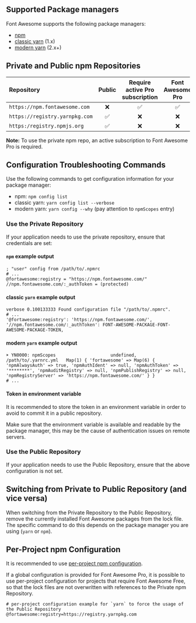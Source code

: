 ## Supported Package managers

Font Awesome supports the following package managers:

- [npm](https://www.npmjs.com/)
- [classic yarn](https://classic.yarnpkg.com/lang/en/) (1.x)
- [modern yarn](https://yarnpkg.com/) (2.x+)

## Private and Public npm Repositories

|Repository|Public|Require active Pro subscription|Font Awesome Pro|Font Awesome Free|
|:-|:-:|:-:|:-:|:-:|
|`https://npm.fontawesome.com` | :x: | :white_check_mark: | :white_check_mark: | :white_check_mark:
|`https://registry.yarnpkg.com` | :white_check_mark: | :x: | :x: | :white_check_mark:
|`https:/registry.npmjs.org` | :white_check_mark: | :x: | :x: | :white_check_mark:

**Note:** To use the private npm repo, an active subscription to Font Awesome Pro is required.

## Configuration Troubleshooting Commands

Use the following commands to get configuration information for your package manager:

- npm: `npm config list`
- classic yarn: `yarn config list --verbose`
- modern yarn: `yarn config --why` (pay attention to `npmScopes` entry)

### Use the Private Repository

If your application needs to use the private repository, ensure that credentials are set:

#### `npm` example output
```
; "user" config from /path/to/.npmrc
# ...
@fortawesome:registry = "https://npm.fontawesome.com/" 
//npm.fontawesome.com/:_authToken = (protected) 
```

#### classic `yarn` example output
```
verbose 0.100133333 Found configuration file "/path/to/.npmrc".
# ...
'@fortawesome:registry': 'https://npm.fontawesome.com/',
'//npm.fontawesome.com/:_authToken': FONT-AWESOME-PACKAGE-FONT-AWESOME-PACKAGE-TOKEN,
```

#### modern `yarn` example output
```
➤ YN0000: npmScopes                     undefined, /path/to/.yarnrc.yml   Map(1) { 'fortawesome' => Map(6) { 'npmAlwaysAuth' => true, 'npmAuthIdent' => null, 'npmAuthToken' => '********', 'npmAuditRegistry' => null, 'npmPublishRegistry' => null, 'npmRegistryServer' => 'https://npm.fontawesome.com/' } }
# ...
```

#### Token in environment variable

It is recommended to store the token in an environment variable in order to avoid to commit it in a public repository.

Make sure that the environment variable is available and readable by the package manager, this may be the cause of
authentication issues on remote servers.

### Use the Public Repository

If your application needs to use the Public Repository, ensure that the above configuration is not set.

## Switching from Private to Public Repository (and vice versa)

When switching from the Private Repository to the Public Repository, remove the currently installed Font Awesome packages from the lock file. The specific command to do this depends on the package manager you are using (`yarn` or `npm`).

## Per-Project npm Configuration

It is recommended to use [per-project npm configuration](https://fontawesome.com/v6/docs/web/setup/packages#set-up-npm-token-for-a-specific-project).

If a global configuration is provided for Font Awesome Pro, it is possible to use per-project configuration for projects that require Font Awesome Free, so that the lock files are not overwritten with references to the Private npm Repository.

```
# per-project configuration example for `yarn` to force the usage of the Public Repository
@fortawesome:registry=https://registry.yarnpkg.com
```
